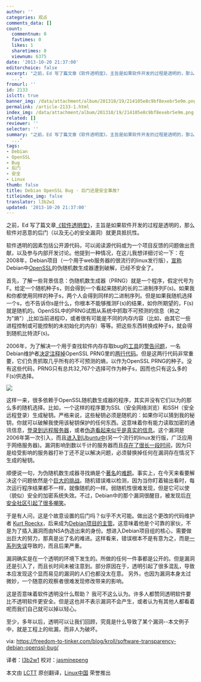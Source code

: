 ```yaml
---
author: ''
categories: 观点
comments_data: []
count:
  commentnum: 0
  favtimes: 0
  likes: 1
  sharetimes: 0
  viewnum: 6375
date: '2013-10-20 21:37:00'
editorchoice: false
excerpt: "之前，Ed 写了篇文章《软件透明度》，主旨是如果软件开发的过程是透明的，那么软件对恶意的后门（以及无心的安全漏洞）就更具抵抗性。\r\n软件透明的因素包括公开源代码，可以阅读源代码或为一个项目反馈的问题做出贡献
  ..."
fromurl: ''
id: 2133
islctt: true
banner_img: /data/attachment/album/201310/19/214105e8c9bf8exebr5e9m.png
permalink: /article-2133-1.html
index_img: /data/attachment/album/201310/19/214105e8c9bf8exebr5e9m.png.thumb.jpg
related: []
reviewer: ''
selector: ''
summary: "之前，Ed 写了篇文章《软件透明度》，主旨是如果软件开发的过程是透明的，那么软件对恶意的后门（以及无心的安全漏洞）就更具抵抗性。\r\n软件透明的因素包括公开源代码，可以阅读源代码或为一个项目反馈的问题做出贡献
  ..."
tags:
- Debian
- OpenSSL
- Bug
- 后门
- 安全
- Linux
thumb: false
title: Debian OpenSSL Bug - 后门还是安全事故?
titleindex_img: false
translator: l3b2w1
updated: '2013-10-20 21:37:00'
---
```


之前，Ed 写了篇文章[《软件透明度》](https://freedom-to-tinker.com/blog/felten/software-transparency/)，主旨是如果软件开发的过程是透明的，那么软件对恶意的后门（以及无心的安全漏洞）就更具抵抗性。


软件透明的因素包括公开源代码，可以阅读源代码或为一个项目反馈的问题做出贡献，以及参与内部开发讨论。他提到一种情况，在这儿我想详细讨论一下：在2008年，Debian项目（一个用于web服务器的很流行的linux发行版），[宣称](http://www.debian.org/security/2008/dsa-1571)Debian中[OpenSSL](https://www.openssl.org/)的伪随机数生成器遭到破解，已经不安全了。


首先，了解一些背景信息：伪随机数生成器（PRNG）就是一个程序，假定代号为F。给定一个随机种子s，则会得到一个看起来随机的长的二进制序列F(s)。如果我和你都使用同样的种子s，两个人会得到同样的二进制序列。但是如果我随机选择一个s，也不告诉你s是什么，你根本不能够推测F(s)的结果，如你所期望的，F(s)就是随机的。OpenSSL中的PRNG试图从系统中抓取不可预测的信息（称之为"熵"）,比如当前进程ID，或者很有可能是不同的内存内容（比如，由其它一些进程控制或可能控制的未初始化的内存）等等。把这些东西转换成种子s，就会得到随机比特流F(s)。


2006年，为了解决一个用于查找软件内存存取bug的[工具](http://valgrind.org/)的[警告问题](http://bugs.debian.org/cgi-bin/bugreport.cgi?bug=363516)，一名Debian维护者[决定注释掉](http://marc.info/?l=openssl-dev&m=114651085826293&w=2)OpenSSL PRNG里的[两行代码](http://svn.debian.org/viewsvn/pkg-openssl/openssl/trunk/rand/md_rand.c?rev=141&view=diff&r1=141&r2=140&p1=openssl/trunk/rand/md_rand.c&p2=/openssl/trunk/rand/md_rand.c)。但是这两行代码非常重要，它们负责抓取几乎所有的不可预测的熵，以作为OpenSSL PRNG的种子。没有这些代码，PRNG只有总共32,767个选择可作为种子s，因而也只有这么多的F(s)供选择。


![](/data/attachment/album/201310/19/214105e8c9bf8exebr5e9m.png)


这样一来，很多依赖于OpenSSL随机数生成器的程序，其实并没有它们以为的那么多的随机选择。比如，一个这样的程序要为SSL（安全网络浏览）和SSH（安全远程登录）生成秘钥。严格来说，这些秘钥必须是随机的：如果你可以猜到我的秘钥，你就可以破解我使用该秘钥保护的任何东西。这意味着你有能力读取加密的通讯信息，[登录到远程服务器](http://www.exploit-db.com/exploits/5622/)，或者[伪造看起来似乎是真实的信息](http://plog.sesse.net/blog/tech/2008-05-14-17-21_some_maths.html)。这个漏洞是2006年第一次引入，而且[进入到Ubuntu中](http://www.ubuntu.com/usn/usn-612-1/)(另一个流行的linux发行版，广泛应用于网络服务器)。漏洞影响到数以千计的服务器而且[存在了很长一段时间](http://cseweb.ucsd.edu/%7Ehovav/dist/debiankey.pdf)，因为只是给受影响的服务器打补丁还不足以解决问题，必须替换掉任何在漏洞存在情况下生成的秘钥。


顺便说一句，为伪随机数生成器寻找熵是个[著名](http://xkcd.com/221/)的[难题](http://dilbert.com/strips/comic/2001-10-25/)。事实上，在今天来看要解决这个问题依然是个[巨大的挑战](https://factorable.net/weakkeys12.extended.pdf)。随机错误难以检测，因为当你盯着输出看时，每次运行程序结果都不一样，就像随机的一样。弱随机性很难发现，但是它可以使（貌似）安全的加密系统失效。不过，Debian中的那个漏洞很醒目，被发现后[在安全社区](http://www.links.org/?p=327)[引起了很多嘲笑](http://www.xkcd.com/424/)。


于是有人问，这是个故意设置的后门吗？似乎不大可能。做出这个更改的代码维护者 [Kurt Roeckx](http://www.roeckx.be/journal/)，后来成为[Debian项目的主管](http://lists.debian.org/debian-devel-announce/2009/02/msg00009.html)。这意味着他是个可靠的家伙，不是为了插入漏洞而由NSA伪造出来的身份。想进入Debian项目组的核心，需要做出巨大的努力，那真是出了名的难进。这样看来，错误根本不是有意为之，而是[一系列失误](http://research.swtch.com/openssl)导致的，而且后果严重。


漏洞确实是在一个透明的环境下发生的。所做的任何一件事都是公开的。但是漏洞还是引入了，而且长时间未被注意到。部分原因在于，透明引起了很多混乱，导致本应发现这个显而易见的漏洞的人们也都没太在意。 另外，也因为漏洞本身太过微妙，一个随意的观察者很难发现修改带来的影响。


这是否意味着软件透明没什么帮助？ 我可不这么认为。许多人都赞同透明软件要比不透明软件更安全。但是这也并不表示漏洞不会产生，或者认为有其他人都看着呢而我们自己就可以掉以轻心。


至少，多年以后，透明可以让我们回顾，究竟是什么导致了某个漏洞--本文例子中，就是工程上的纰漏，而非人为破坏。


 


via: <https://freedom-to-tinker.com/blog/kroll/software-transparency-debian-openssl-bug/>


译者：[l3b2w1](https://github.com/l3b2w1) 校对：[jasminepeng](https://github.com/jasminepeng)


本文由 [LCTT](https://github.com/LCTT/TranslateProject) 原创翻译，[Linux中国](http://linux.cn/) 荣誉推出